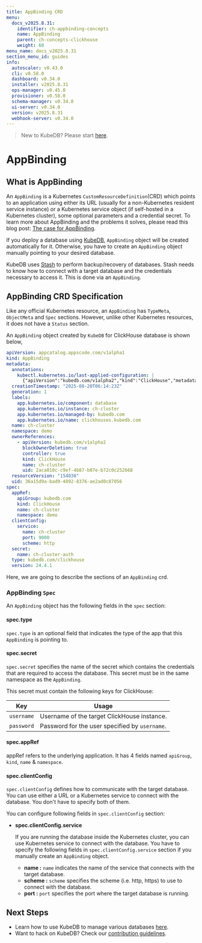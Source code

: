 ```yaml
---
title: AppBinding CRD
menu:
  docs_v2025.8.31:
    identifier: ch-appbinding-concepts
    name: AppBinding
    parent: ch-concepts-clickhouse
    weight: 60
menu_name: docs_v2025.8.31
section_menu_id: guides
info:
  autoscaler: v0.43.0
  cli: v0.58.0
  dashboard: v0.34.0
  installer: v2025.8.31
  ops-manager: v0.45.0
  provisioner: v0.58.0
  schema-manager: v0.34.0
  ui-server: v0.34.0
  version: v2025.8.31
  webhook-server: v0.34.0
---
```


> New to KubeDB? Please start [here](/docs/v2025.8.31/README).

# AppBinding

## What is AppBinding

An `AppBinding` is a Kubernetes `CustomResourceDefinition`(CRD) which points to an application using either its URL (usually for a non-Kubernetes resident service instance) or a Kubernetes service object (if self-hosted in a Kubernetes cluster), some optional parameters and a credential secret. To learn more about AppBinding and the problems it solves, please read this blog post: [The case for AppBinding](https://appscode.com/blog/post/the-case-for-appbinding).

If you deploy a database using [KubeDB](https://kubedb.com/docs/latest/welcome/), `AppBinding` object will be created automatically for it. Otherwise, you have to create an `AppBinding` object manually pointing to your desired database.

KubeDB uses [Stash](https://appscode.com/products/stash/) to perform backup/recovery of databases. Stash needs to know how to connect with a target database and the credentials necessary to access it. This is done via an `AppBinding`.

## AppBinding CRD Specification

Like any official Kubernetes resource, an `AppBinding` has `TypeMeta`, `ObjectMeta` and `Spec` sections. However, unlike other Kubernetes resources, it does not have a `Status` section.

An `AppBinding` object created by `KubeDB` for ClickHouse database is shown below,

```yaml
apiVersion: appcatalog.appscode.com/v1alpha1
kind: AppBinding
metadata:
  annotations:
    kubectl.kubernetes.io/last-applied-configuration: |
      {"apiVersion":"kubedb.com/v1alpha2","kind":"ClickHouse","metadata":{"annotations":{},"name":"ch-cluster","namespace":"demo"},"spec":{"clusterTopology":{"clickHouseKeeper":{"externallyManaged":false,"spec":{"replicas":3,"storage":{"accessModes":["ReadWriteOnce"],"resources":{"requests":{"storage":"1Gi"}}}}},"cluster":[{"name":"appscode-cluster","podTemplate":{"spec":{"containers":[{"name":"clickhouse","resources":{"limits":{"memory":"4Gi"},"requests":{"cpu":"500m","memory":"2Gi"}}}],"initContainers":[{"name":"clickhouse-init","resources":{"limits":{"memory":"1Gi"},"requests":{"cpu":"500m","memory":"1Gi"}}}]}},"replicas":2,"shards":2,"storage":{"accessModes":["ReadWriteOnce"],"resources":{"requests":{"storage":"1Gi"}}}}]},"deletionPolicy":"WipeOut","version":"24.4.1"}}
  creationTimestamp: "2025-08-20T06:14:23Z"
  generation: 1
  labels:
    app.kubernetes.io/component: database
    app.kubernetes.io/instance: ch-cluster
    app.kubernetes.io/managed-by: kubedb.com
    app.kubernetes.io/name: clickhouses.kubedb.com
  name: ch-cluster
  namespace: demo
  ownerReferences:
    - apiVersion: kubedb.com/v1alpha2
      blockOwnerDeletion: true
      controller: true
      kind: ClickHouse
      name: ch-cluster
      uid: 2aca010c-c9ef-4b87-b07e-b72c0c252668
  resourceVersion: "154030"
  uid: 36a15d9a-bad9-4892-8376-ae2ad0c87056
spec:
  appRef:
    apiGroup: kubedb.com
    kind: ClickHouse
    name: ch-cluster
    namespace: demo
  clientConfig:
    service:
      name: ch-cluster
      port: 9000
      scheme: http
  secret:
    name: ch-cluster-auth
  type: kubedb.com/clickhouse
  version: 24.4.1
```
Here, we are going to describe the sections of an `AppBinding` crd.

### AppBinding `Spec`

An `AppBinding` object has the following fields in the `spec` section:

#### spec.type

`spec.type` is an optional field that indicates the type of the app that this `AppBinding` is pointing to.

<!--- Add when Stash support is added --->
<!---
Stash uses this field to resolve the values of `TARGET_APP_TYPE`, `TARGET_APP_GROUP` and `TARGET_APP_RESOURCE` variables of [BackupBlueprint](https://appscode.com/products/stash/latest/concepts/crds/backupblueprint/) object.

This field follows the following format: `<app group>/<resource kind>`. The above AppBinding is pointing to a `clickhouse` resource under `kubedb.com` group.

Here, the variables are parsed as follows:

|       Variable        | Usage                                                                                                                          |
| --------------------- |--------------------------------------------------------------------------------------------------------------------------------|
| `TARGET_APP_GROUP`    | Represents the application group where the respective app belongs (i.e: `kubedb.com`).                                         |
| `TARGET_APP_RESOURCE` | Represents the resource under that application group that this appbinding represents (i.e: `clickhouse`).                           |
| `TARGET_APP_TYPE`     | Represents the complete type of the application. It's simply `TARGET_APP_GROUP/TARGET_APP_RESOURCE` (i.e: `kubedb.com/clickhouse`). |

--->

#### spec.secret

`spec.secret` specifies the name of the secret which contains the credentials that are required to access the database. This secret must be in the same namespace as the `AppBinding`.

This secret must contain the following keys for ClickHouse:

| Key        | Usage                                          |
| ---------- |------------------------------------------------|
| `username` | Username of the target ClickHouse instance.    |
| `password` | Password for the user specified by `username`. |


#### spec.appRef
appRef refers to the underlying application. It has 4 fields named `apiGroup`, `kind`, `name` & `namespace`.

#### spec.clientConfig

`spec.clientConfig` defines how to communicate with the target database. You can use either a URL or a Kubernetes service to connect with the database. You don't have to specify both of them.

You can configure following fields in `spec.clientConfig` section:

- **spec.clientConfig.service**

  If you are running the database inside the Kubernetes cluster, you can use Kubernetes service to connect with the database. You have to specify the following fields in `spec.clientConfig.service` section if you manually create an `AppBinding` object.

    - **name :** `name` indicates the name of the service that connects with the target database.
    - **scheme :** `scheme` specifies the scheme (i.e. http, https) to use to connect with the database.
    - **port :** `port` specifies the port where the target database is running.

## Next Steps

- Learn how to use KubeDB to manage various databases [here](/docs/v2025.8.31/guides/README).
- Want to hack on KubeDB? Check our [contribution guidelines](/docs/v2025.8.31/CONTRIBUTING).
